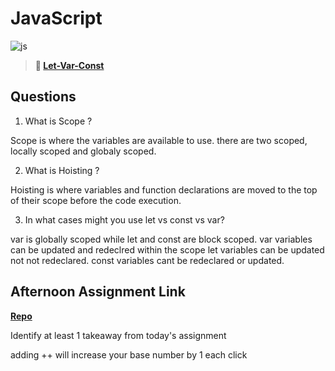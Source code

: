 # JavaScript

![js](https://bcw.blob.core.windows.net/public/img/courses/js.gif)

> **📖 [Let-Var-Const](https://codeworksacademy.com/fs-student-guide/resources/wk2/01-Let-Var-Const)**

## Questions

1. What is Scope ?

  Scope is where the variables are available to use.  there are two scoped, locally scoped and globaly scoped.  

2. What is Hoisting ?

Hoisting is where variables and function declarations are moved to the top of their scope before the code execution. 

3. In what cases might you use let vs const vs var?

var is globally scoped while let and const are block scoped.  var variables can be updated and redeclred within the scope let variables can be updated not not redeclared. const variables cant be redeclared or updated.

## Afternoon Assignment Link

**[Repo](https://github.com/tberry019/scoreBoard)**

Identify at least 1 takeaway from today's assignment

adding ++ will increase your base number by 1 each click